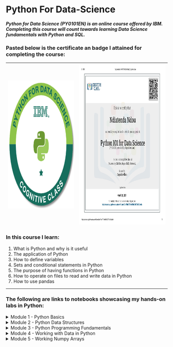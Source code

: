 # Python For Data-Science
***Python for Data Science (PY0101EN) is an online course offered by IBM. Completing this course will count towards learning Data Science fundamentals with Python and SQL.***

### Pasted below is the certificate an badge I attained for completing the course:
<img src="Images/python-for-data-science.png" width="990" height="400" /> | <img src="Images/certificate.jpg" width="1300" height="500" />
---------------------------------------------------------------------------|----------------------------
### In this course I learn:
1. What is Python and why is it useful
2. The application of Python 
3. How to define variables
4. Sets and conditional statements in Python
5. The purpose of having functions in Python
6. How to operate on files to read and write data in Python
7. How to use pandas

- - - - 
### The following are links to notebooks showcasing my hands-on labs in Python:
<details>
  <summary>Module 1 - Python Basics</summary>

* Introductory Python Code: 
https://gist.github.com/6e969cb1337af7eca8da6f4b1e44b4b5

* String Operations:
https://gist.github.com/fb25f4353e31cbd799949a6961d50921
</details>

<details>
<summary>Module 2 - Python Data Structures</summary>

* Tuples in Python:
https://gist.github.com/80df1fe07c06663debbc3d251ad7923c

* Lists in Python:
https://gist.github.com/f0b2fabe7fb248b09ac130438eb12a39

* From Lists to Set:
https://gist.github.com/c7e018f22bae7d2ab054dfe68b8cd2b3

* Sets in Python:
https://gist.github.com/08cb1544a1891bb06df3c9128469f25a

* Dictionaries:
https://gist.github.com/5b199bdc9af5e19c9471c4258db4929d
</details>

<details>
<summary>Module 3 - Python Programming Fundamentals</summary>
  
* Introduction to Conditions and Branching:
https://gist.github.com/91288c5282a03108f59e05d310cfe277

* Conditions and Branching:
https://gist.github.com/4a0c5062aefbc130f57f1a941046b1c4

* Introduction to Loops
https://gist.github.com/dc019f75da053c8bc112a8e832685de3

* Loops in Python:
https://gist.github.com/9f1fc083c9519eb6bc4e32126810926c

* Introduction to Functions:
https://gist.github.com/8961a8c1d69d08cdbe089bf0a21d7e1c

* Functions in Python:
https://gist.github.com/fd344de74fb0e48ca1575b74a12d1373

* Introduction to Objects and Classes:
https://gist.github.com/21f652d7ebb238802451d152b12b16e8

* Objects and Classes in Python:
https://gist.github.com/0f23f926b2f1d2be9037ae6d58e2c874

* Exception Handling:
https://gist.github.com/02569e7f8e1f1df98264205c9670f2a0


</details>

<details>
<summary>Module 4 - Working with Data in Python</summary>

* Reading Files in Python:
https://gist.github.com/e20bd1140e898b090422018eef91f4c6

* Write and Save Files in Python:
https://gist.github.com/e126b6bea57b4a28b5680c87288f63e9

* Get to Know a Pandas Array 1:
https://gist.github.com/5739b9c052f985b6048f8b814d8d4afb


* Get to Know a Pandas Array 2:
https://gist.github.com/74f577dd424f4745b1ad3189af3b1091

* Loading and Viewing Data:
https://gist.github.com/67fff30229390e23104365d1c2d6e251

* API - Watson Speech to Text Translator:
https://gist.github.com/9112411e9dad03c63b784241cb6f7e6c

</details>

<details>
<summary>Module 5 - Working Numpy Arrays</summary>
  
* Introduction to 1D Numpy Array:
https://gist.github.com/30c0d7f36cc8002eecd4878895429d1d

* 1D Numpy in Python:
https://gist.github.com/75545a54b7c876baae06bc3a8ae89e49

* Get to Know 2D Numpy Array:
https://gist.github.com/256d87d4cabf737bfced834ef675fb45

* 2D Numpy in Python:
https://gist.github.com/af6bd45c0cd216f3d8eeba56f7b845c1

* HTTP and Requests:
https://gist.github.com/7c5e1ecbe49dad9122c56f12630706b8


</details>
